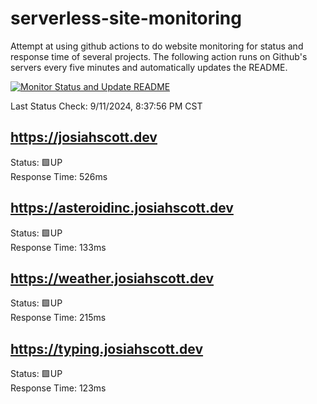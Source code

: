 # serverless-site-monitoring
Attempt at using github actions to do website monitoring for status and response time of several projects. The following action runs on Github's servers every five minutes and automatically updates the README.  

[![Monitor Status and Update README](https://github.com/JosiahSco/serverless-site-monitoring/actions/workflows/monitor.yaml/badge.svg)](https://github.com/JosiahSco/serverless-site-monitoring/actions/workflows/monitor.yaml)

Last Status Check: 9/11/2024, 8:37:56 PM CST

## https://josiahscott.dev
Status: 🟩UP  
Response Time: 526ms

## https://asteroidinc.josiahscott.dev
Status: 🟩UP  
Response Time: 133ms

## https://weather.josiahscott.dev
Status: 🟩UP  
Response Time: 215ms

## https://typing.josiahscott.dev
Status: 🟩UP  
Response Time: 123ms

